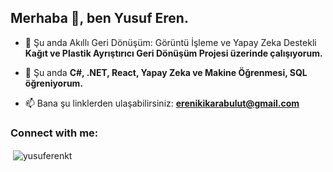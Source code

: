 <h2 align="left" >Merhaba 👋, ben Yusuf Eren.</h2>

- 🔭 Şu anda Akıllı Geri Dönüşüm: Görüntü İşleme ve Yapay Zeka Destekli **Kağıt ve Plastik Ayrıştırıcı Geri Dönüşüm Projesi üzerinde çalışıyorum.**

- 📝 Şu anda **C#, .NET, React, Yapay Zeka ve Makine Öğrenmesi, SQL öğreniyorum.**

- 📫 Bana şu linklerden ulaşabilirsiniz: **erenikikarabulut@gmail.com**

<h3 align="left">Connect with me:</h3>
<p align="left">
</p>

<p>&nbsp;<img align="center" src="https://github-readme-stats.vercel.app/api?username=yusuferenkt&show_icons=true&locale=en" alt="yusuferenkt" /></p>
